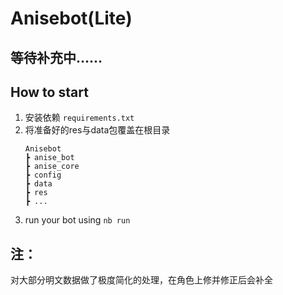 # Anisebot(Lite)

## 等待补充中……


## How to start

1. 安装依赖 `requirements.txt`
2. 将准备好的res与data包覆盖在根目录
   ```
   Anisebot
   ┣ anise_bot
   ┣ anise_core
   ┣ config
   ┣ data
   ┣ res
   ┣ ...
   ```
3. run your bot using `nb run`

## 注：
对大部分明文数据做了极度简化的处理，在角色上修并修正后会补全

